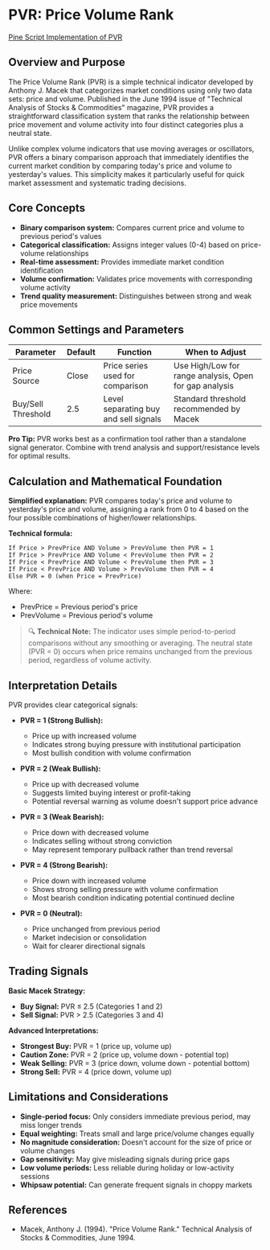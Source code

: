 # PVR: Price Volume Rank

[Pine Script Implementation of PVR](https://github.com/mihakralj/pinescript/blob/main/indicators/volume/pvr.pine)

## Overview and Purpose

The Price Volume Rank (PVR) is a simple technical indicator developed by Anthony J. Macek that categorizes market conditions using only two data sets: price and volume. Published in the June 1994 issue of "Technical Analysis of Stocks & Commodities" magazine, PVR provides a straightforward classification system that ranks the relationship between price movement and volume activity into four distinct categories plus a neutral state.

Unlike complex volume indicators that use moving averages or oscillators, PVR offers a binary comparison approach that immediately identifies the current market condition by comparing today's price and volume to yesterday's values. This simplicity makes it particularly useful for quick market assessment and systematic trading decisions.

## Core Concepts

* **Binary comparison system:** Compares current price and volume to previous period's values
* **Categorical classification:** Assigns integer values (0-4) based on price-volume relationships
* **Real-time assessment:** Provides immediate market condition identification
* **Volume confirmation:** Validates price movements with corresponding volume activity
* **Trend quality measurement:** Distinguishes between strong and weak price movements

## Common Settings and Parameters

| Parameter | Default | Function | When to Adjust |
|-----------|---------|----------|---------------|
| Price Source | Close | Price series used for comparison | Use High/Low for range analysis, Open for gap analysis |
| Buy/Sell Threshold | 2.5 | Level separating buy and sell signals | Standard threshold recommended by Macek |

**Pro Tip:** PVR works best as a confirmation tool rather than a standalone signal generator. Combine with trend analysis and support/resistance levels for optimal results.

## Calculation and Mathematical Foundation

**Simplified explanation:**
PVR compares today's price and volume to yesterday's price and volume, assigning a rank from 0 to 4 based on the four possible combinations of higher/lower relationships.

**Technical formula:**
```
If Price > PrevPrice AND Volume > PrevVolume then PVR = 1
If Price > PrevPrice AND Volume < PrevVolume then PVR = 2  
If Price < PrevPrice AND Volume < PrevVolume then PVR = 3
If Price < PrevPrice AND Volume > PrevVolume then PVR = 4
Else PVR = 0 (when Price = PrevPrice)
```

Where:
- PrevPrice = Previous period's price
- PrevVolume = Previous period's volume

> 🔍 **Technical Note:** The indicator uses simple period-to-period comparisons without any smoothing or averaging. The neutral state (PVR = 0) occurs when price remains unchanged from the previous period, regardless of volume activity.

## Interpretation Details

PVR provides clear categorical signals:

* **PVR = 1 (Strong Bullish):**
  - Price up with increased volume
  - Indicates strong buying pressure with institutional participation
  - Most bullish condition with volume confirmation

* **PVR = 2 (Weak Bullish):**
  - Price up with decreased volume
  - Suggests limited buying interest or profit-taking
  - Potential reversal warning as volume doesn't support price advance

* **PVR = 3 (Weak Bearish):**
  - Price down with decreased volume
  - Indicates selling without strong conviction
  - May represent temporary pullback rather than trend reversal

* **PVR = 4 (Strong Bearish):**
  - Price down with increased volume
  - Shows strong selling pressure with volume confirmation
  - Most bearish condition indicating potential continued decline

* **PVR = 0 (Neutral):**
  - Price unchanged from previous period
  - Market indecision or consolidation
  - Wait for clearer directional signals

## Trading Signals

**Basic Macek Strategy:**
- **Buy Signal:** PVR ≤ 2.5 (Categories 1 and 2)
- **Sell Signal:** PVR > 2.5 (Categories 3 and 4)

**Advanced Interpretations:**
- **Strongest Buy:** PVR = 1 (price up, volume up)
- **Caution Zone:** PVR = 2 (price up, volume down - potential top)
- **Weak Selling:** PVR = 3 (price down, volume down - potential bottom)
- **Strong Sell:** PVR = 4 (price down, volume up)

## Limitations and Considerations

* **Single-period focus:** Only considers immediate previous period, may miss longer trends
* **Equal weighting:** Treats small and large price/volume changes equally
* **No magnitude consideration:** Doesn't account for the size of price or volume changes
* **Gap sensitivity:** May give misleading signals during price gaps
* **Low volume periods:** Less reliable during holiday or low-activity sessions
* **Whipsaw potential:** Can generate frequent signals in choppy markets

## References

* Macek, Anthony J. (1994). "Price Volume Rank." Technical Analysis of Stocks & Commodities, June 1994.
